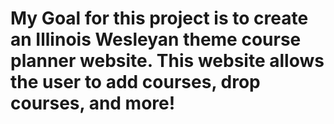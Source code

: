 # My Goal for this project is to create an Illinois Wesleyan theme course planner website. This website allows the user to add courses, drop courses, and more!
